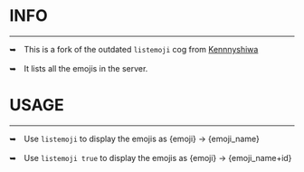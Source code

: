 # INFO
---
➥ This is a fork of the outdated `listemoji` cog from [Kennnyshiwa](https://github.com/kennnyshiwa/kennnyshiwa-cogs/)
<br/> <br/>
➥ It lists all the emojis in the server.

# USAGE
---
➥ Use `listemoji` to display the emojis as {emoji} → {emoji_name}
<br/> <br/>
➥ Use `listemoji true` to display the emojis as {emoji} → {emoji_name+id}
